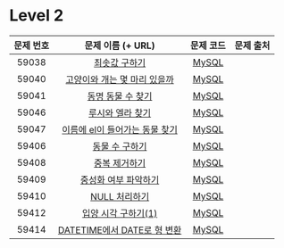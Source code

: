# Level 2

| 문제 번호 | 문제 이름 (+ URL) | 문제 코드 | 문제 출처 |
|:----------:|:----------:|:----------:|:----------:|
| 59038 | [최솟값 구하기](https://programmers.co.kr/learn/courses/30/lessons/59038) | [MySQL](https://github.com/kang-heesue/algorithm/blob/main/programmers/SQL/Level_2/59038-%EC%B5%9C%EC%86%9F%EA%B0%92%20%EA%B5%AC%ED%95%98%EA%B8%B0.sql) |  |
| 59040 | [고양이와 개는 몇 마리 있을까](https://programmers.co.kr/learn/courses/30/lessons/59040) | [MySQL](https://github.com/kang-heesue/algorithm/blob/main/programmers/SQL/Level_2/59040-%EA%B3%A0%EC%96%91%EC%9D%B4%EC%99%80%20%EA%B0%9C%EB%8A%94%20%EB%AA%87%20%EB%A7%88%EB%A6%AC%20%EC%9E%88%EC%9D%84%EA%B9%8C.sql) |  |
| 59041 | [동명 동물 수 찾기](https://programmers.co.kr/learn/courses/30/lessons/59041) | [MySQL](https://github.com/kang-heesue/algorithm/blob/main/programmers/SQL/Level_2/59041-%EB%8F%99%EB%AA%85%20%EB%8F%99%EB%AC%BC%20%EC%88%98%20%EC%B0%BE%EA%B8%B0.sql) |  |
| 59046 | [루시와 엘라 찾기](https://programmers.co.kr/learn/courses/30/lessons/59046) | [MySQL](https://github.com/kang-heesue/algorithm/blob/main/programmers/SQL/Level_2/59046-%EB%A3%A8%EC%8B%9C%EC%99%80%20%EC%97%98%EB%9D%BC%20%EC%B0%BE%EA%B8%B0.sql) |  |
| 59047 | [이름에 el이 들어가는 동물 찾기](https://programmers.co.kr/learn/courses/30/lessons/59047) | [MySQL](https://github.com/kang-heesue/algorithm/blob/main/programmers/SQL/Level_2/59047-%EC%9D%B4%EB%A6%84%EC%97%90%20el%EC%9D%B4%20%EB%93%A4%EC%96%B4%EA%B0%80%EB%8A%94%20%EB%8F%99%EB%AC%BC%20%EC%B0%BE%EA%B8%B0.sql) |  |
| 59406 | [동물 수 구하기](https://programmers.co.kr/learn/courses/30/lessons/59406) | [MySQL](https://github.com/kang-heesue/algorithm/blob/main/programmers/SQL/Level_2/59406-%EB%8F%99%EB%AC%BC%20%EC%88%98%20%EA%B5%AC%ED%95%98%EA%B8%B0.sql) |  |
| 59408 | [중복 제거하기](https://programmers.co.kr/learn/courses/30/lessons/59408) | [MySQL](https://github.com/kang-heesue/algorithm/blob/main/programmers/SQL/Level_2/59408-%EC%A4%91%EB%B3%B5%20%EC%A0%9C%EA%B1%B0%ED%95%98%EA%B8%B0.sql) |  |
| 59409 | [중성화 여부 파악하기](https://programmers.co.kr/learn/courses/30/lessons/59409) | [MySQL](https://github.com/kang-heesue/algorithm/blob/main/programmers/SQL/Level_2/59409-%EC%A4%91%EC%84%B1%ED%99%94%20%EC%97%AC%EB%B6%80%20%ED%8C%8C%EC%95%85%ED%95%98%EA%B8%B0.sql) |  |
| 59410 | [NULL 처리하기](https://programmers.co.kr/learn/courses/30/lessons/59410) | [MySQL](https://github.com/kang-heesue/algorithm/blob/main/programmers/SQL/Level_2/59410-NULL%20%EC%B2%98%EB%A6%AC%ED%95%98%EA%B8%B0.sql) |  |
| 59412 | [입양 시각 구하기(1)](https://programmers.co.kr/learn/courses/30/lessons/59412) | [MySQL](https://github.com/kang-heesue/algorithm/blob/main/programmers/SQL/Level_2/59412-%EC%9E%85%EC%96%91%20%EC%8B%9C%EA%B0%81%20%EA%B5%AC%ED%95%98%EA%B8%B0(1).sql) |  |
| 59414 | [DATETIME에서 DATE로 형 변환](https://programmers.co.kr/learn/courses/30/lessons/59414) | [MySQL](https://github.com/kang-heesue/algorithm/blob/main/programmers/SQL/Level_2/59414-DATETIME%EC%97%90%EC%84%9C%20DATE%EB%A1%9C%20%ED%98%95%20%EB%B3%80%ED%99%98.sql) |  |
